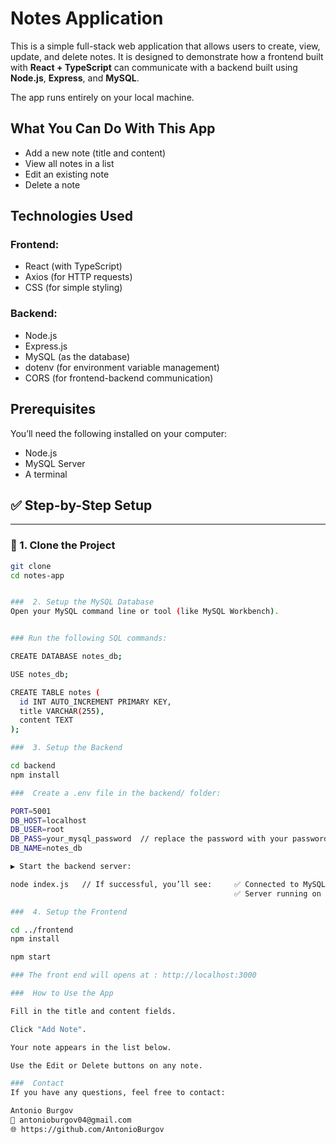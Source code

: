 # Notes Application

This is a simple full-stack web application that allows users to create, view, update, and delete notes. 
It is designed to demonstrate how a frontend built with **React + TypeScript** can communicate with a backend built using **Node.js**, **Express**, 
and **MySQL**.

The app runs entirely on your local machine.


##  What You Can Do With This App 

- Add a new note (title and content)
- View all notes in a list
- Edit an existing note
- Delete a note


##  Technologies Used

### Frontend:
- React (with TypeScript)
- Axios (for HTTP requests)
- CSS (for simple styling)

### Backend:
- Node.js
- Express.js
- MySQL (as the database)
- dotenv (for environment variable management)
- CORS (for frontend-backend communication)


##  Prerequisites

You’ll need the following installed on your computer:

- Node.js
- MySQL Server
- A terminal 


## ✅ Step-by-Step Setup

---

### 🔧 1. Clone the Project

```bash
git clone 
cd notes-app


###  2. Setup the MySQL Database
Open your MySQL command line or tool (like MySQL Workbench).


### Run the following SQL commands:

CREATE DATABASE notes_db;

USE notes_db;

CREATE TABLE notes (
  id INT AUTO_INCREMENT PRIMARY KEY,
  title VARCHAR(255),
  content TEXT
);

###  3. Setup the Backend

cd backend
npm install

###  Create a .env file in the backend/ folder:

PORT=5001
DB_HOST=localhost
DB_USER=root
DB_PASS=your_mysql_password  // replace the password with your password
DB_NAME=notes_db

▶ Start the backend server:

node index.js   // If successful, you’ll see:     ✅ Connected to MySQL DB  
                                                  ✅ Server running on port 5001

###  4. Setup the Frontend

cd ../frontend
npm install

npm start

### The front end will opens at : http://localhost:3000

###  How to Use the App

Fill in the title and content fields.

Click "Add Note".

Your note appears in the list below.

Use the Edit or Delete buttons on any note.

###  Contact
If you have any questions, feel free to contact:

Antonio Burgov
📧 antonioburgov04@gmail.com 
🌐 https://github.com/AntonioBurgov
